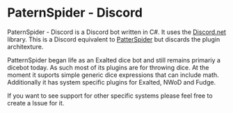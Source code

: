 PaternSpider - Discord
=============
PaternSpider - Discord is a Discord bot written in C#. It uses the [Discord.net](https://github.com/RogueException/Discord.Net) library. This is a Discord equivalent to [PatterSpider](https://github.com/Xesyto/PatternSpider) but discards the plugin architexture. 

PatternSpider began life as an Exalted dice bot and still remains primariy a dicebot today. As such most of its plugins are for throwing dice. At the moment it suports simple generic dice expressions that can include math. Additionally it has system specific plugins for Exalted, NWoD and Fudge. 

If you want to see support for other specific systems please feel free to create a Issue for it.
